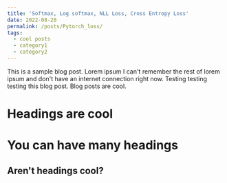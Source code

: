 ```yaml
---
title: 'Softmax, Log softmax, NLL Loss, Cross Entropy Loss'
date: 2022-08-20
permalink: /posts/Pytorch_loss/
tags:
  - cool posts
  - category1
  - category2
---
```


This is a sample blog post. Lorem ipsum I can't remember the rest of lorem ipsum and don't have an internet connection right now. Testing testing testing this blog post. Blog posts are cool.

Headings are cool
======

You can have many headings
======

Aren't headings cool?
------
